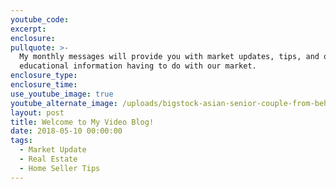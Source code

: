 ```yaml
---
youtube_code:
excerpt:
enclosure:
pullquote: >-
  My monthly messages will provide you with market updates, tips, and other
  educational information having to do with our market.
enclosure_type:
enclosure_time:
use_youtube_image: true
youtube_alternate_image: /uploads/bigstock-asian-senior-couple-from-behin-254862709.jpg
layout: post
title: Welcome to My Video Blog!
date: 2018-05-10 00:00:00
tags:
  - Market Update
  - Real Estate
  - Home Seller Tips
---
```


